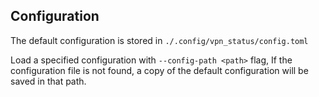 ## Configuration
The default configuration is stored in `./.config/vpn_status/config.toml`

Load a specified configuration with `--config-path <path>` flag, If the configuration file is not found, a copy of the default configuration will be saved in that path.
